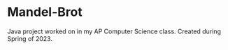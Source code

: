 # Mandel-Brot
Java project worked on in my AP Computer Science class. Created during Spring of 2023.
